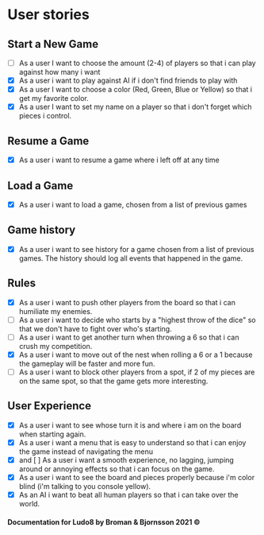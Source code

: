 # User stories

## Start a New Game
- [ ] As a user I want to choose the amount (2-4) of players so that i can play against how many i want
- [x] As a user i want to play against AI if i don't find friends to play with
- [x] As a user I want to choose a color (Red, Green, Blue or Yellow) so that i get my favorite color.
- [x] As a user I want to set my name on a player so that i don't forget which pieces i control.
 
## Resume a Game
- [x] As a user i want to resume a game where i left off at any time 

## Load a Game
- [x] As a user i want to load a game, chosen from a list of previous games

## Game history
- [x] As a user i want to see history for a game chosen from a list of previous games. The history should log all events that happened in the game.

## Rules
- [x] As a user i want to push other players from the board so that i can humiliate my enemies.
- [ ] As a user i want to decide who starts by a "highest throw of the dice" so that we don't have to fight over who's starting. 
- [ ] As a user i want to get another turn when throwing a 6 so that i can crush my competition.
- [x] As a user i want to move out of the nest when rolling a 6 or a 1 because the gameplay will be faster and more fun.
- [ ] As a user i want to block other players from a spot, if 2 of my pieces are on the same spot, so that the game gets more interesting.

## User Experience
- [x] As a user i want to see whose turn it is and where i am on the board when starting again.
- [x] As a user i want a menu that is easy to understand so that i can enjoy the game instead of navigating the menu
- [x] and [ ] As a user i want a smooth experience, no lagging, jumping around or annoying effects so that i can focus on the game.
- [x] As a user i want to see the board and pieces properly because i'm color blind (i'm talking to you console yellow).
- [x] As an AI i want to beat all human players so that i can take over the world. 

#### Documentation for Ludo8 by Broman & Bjornsson 2021 ©
